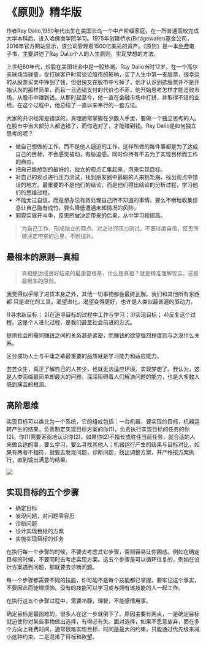 # 《原则》精华版

作者Ray Dalio,1950年代出生在美国长岛一个中产阶级家庭，在一所普通高校完成大学本科后，进入哈佛商学院学习。1975年创建桥水(Bridgewater)基金公司，2016年官方网站显示，该公司管理着1500亿美元的资产。《原则》是一本[免费](http://www.bwater.com/Uploads/FileManager/Principles/Bridgewater-Associates-Ray-Dalio-Principles.pdf)电子书，主要讲述了Ray Dalio个人的人生原则，实现梦想的方法。

上世纪60年代，炒股在美国社会中是一股热潮，Ray Dalio当时12岁，在一个高尔夫球场当球童，受打球客户时常谈论股市的影响，买了人生中第一支股票，很幸运的从股票买卖中挣到了钱，但很快又在股市中亏掉了，他才认识到选股票并不是开始认为的那样简单，而且一旦选错支付的代价也不菲，他开始思考怎样才能击败市场，从股市中赚到钱。从那时起至今，他一直在金融市场中打拼，并取得不错的业绩，在这个过程中，他总结了一直以来奉行的一套方法。

大家的共识经常是错误的，真理通常掌握在少数人手里，要做一个独立思考的人。在股市中当大部分人都选错了，而你选对了，才能赚到钱。Ray Dalio是如何独立思考的呢？

* 做自己想做的工作，而不是他人逼迫的工作，这样所做的每件事都是为了达成自己的目标，不会感觉被动，有胁迫感，同时你持有不去为了实现目标而工作的自由。
* 把自己能想到的最好的，独立的观点汇集起来，用来实现目标。
* 对自己的观点进行压力测试，找到朋友圈中最聪的人来挑毛病，找出观点中错误的地方。最重要的不是他们的结论，而是他们得出结论的分析过程，学习他们的思维过程。
* 不能太过自信，而是想办法有效处理自己所不知道的事情。要么不断地收集信息让自己胸有成竹，要么降低遭遇未知情况的风险。
* 同现实展开斗争，反思所做决定带来的后果，从中学习和提高。

>为自己工作，形成独立的观点，对之进行压力测试，不要过度自信，反思所做决定带来的后果，不断提升。

## 最根本的原则—真相

>真相是达成良好结果的最重要根基，什么是真相？就是精准理解现实。这是最根本的原则。

我觉得似乎除了进货本身之外，其他一切事物都会最终瓦解。我们和其他所有东西都 只是进化的工具。渴望进化，渴望变得更好，也许是人类似最普遍的驱动力。

1)寻求新目标； 2)在追寻目标的过程中工作与学习；3)实现目标； 4)反复这个过程。这是个人进化过程，是我们甚至社会前进的方式。

提供社会所需同赚钱之间的关系甚是紧密，而赚钱的欲望强烈程度则与之没什么关系。

区分成功人士与平庸之辈最重要的品质就是学习能力和适应能力。

芸芸众生，真正了解自己的人甚少，也就无法适应环境、实现梦想了。我认为，这是人类面临最简单却最大的问题，深深阻碍着人们解决问题的能力，也是大多数人感到痛苦的根源。

## 高阶思维

实现目标可以类比为一个系统，它的组成包括：一台机器，要实现的目标，机器运转产生的结果，负责制定实现目标方案的你(1)，负责执行实现目标的任务的你(2)。你(1)需要客观地认识你(2)，如果你(2)不擅长或胜任当前任务，就合适的人来做合适的事，要么学习，要么寻找其他人；机器运行产生的结果与目标对比，如果有两者不相符，就要去发现问题，诊断问题，找出调整方案，并严格按方案执行，直到输出满意的结果。

![](http://i.imgur.com/P3f1yby.png)

## 实现目标的五个步骤

* 确定目标
* 发现问题，对问题零容忍
* 诊断问题
* 设计实现目标的方案
* 实施实现目标的任务

在执行每一个步骤的时候，不要去考虑其它步骤，否则容易让你困惑。例如在确定目标的时候，不要同时去考虑实现方案。这五个步骤是可以循环往复的，例如在设计方案遇到问题，那就要去诊断问题。

每一个步骤都需要不同的技能，你可能不是每个技能都已掌握，要牢记这个事实，不要因此而徒增烦恼。没有的技能可以学习或与拥有该技能的人一起工作。

在执行这五个步骤过程中，需要冷静，理智，不能感情用事。

确定目标是最困难的，很多人在这一步就倒下了。原因主要有两点，一是确定目标就迫使你对某些事物做出选择，有得必有失。面对选择，如果不愿意放弃，而在多个方向上耗费时间，通常很难实现目标，时间是最大的约束，只能通过优先级来减小这种约束。二是混淆了目标和欲望。